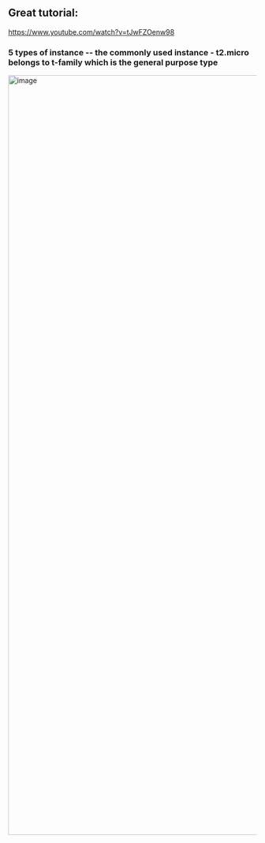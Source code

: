 ## Great tutorial:
https://www.youtube.com/watch?v=tJwFZOenw98

### 5 types of instance -- the commonly used instance - t2.micro belongs to t-family which is the general purpose type
<img width="1540" alt="image" src="https://user-images.githubusercontent.com/81428296/177412446-9afd554d-ecb2-4010-a375-271b23fbc675.png">
